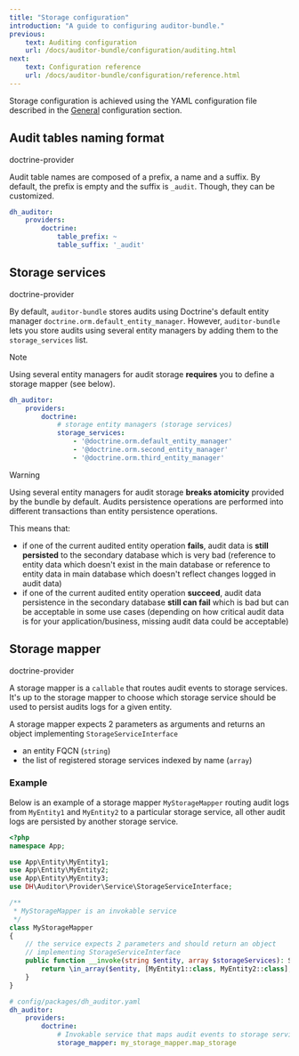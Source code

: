 ```yaml
---
title: "Storage configuration"
introduction: "A guide to configuring auditor-bundle."
previous:
    text: Auditing configuration
    url: /docs/auditor-bundle/configuration/auditing.html
next:
    text: Configuration reference
    url: /docs/auditor-bundle/configuration/reference.html
---
```


Storage configuration is achieved using the YAML configuration file described in the [General](/docs/auditor-bundle/configuration) configuration section.


## Audit tables naming format
<span class="tag mt-0 inline-flex items-center px-3 py-1 rounded-full text-sm font-medium leading-4 bg-blue-100 text-blue-700">doctrine-provider</span>

Audit table names are composed of a prefix, a name and a suffix. 
By default, the prefix is empty and the suffix is `_audit`. Though, they can be customized.

```yaml
dh_auditor:
    providers:
        doctrine:
            table_prefix: ~
            table_suffix: '_audit'
```


## Storage services
<span class="tag mt-0 inline-flex items-center px-3 py-1 rounded-full text-sm font-medium leading-4 bg-blue-100 text-blue-700">doctrine-provider</span>

By default, `auditor-bundle` stores audits using Doctrine's default entity manager `doctrine.orm.default_entity_manager`.
However, `auditor-bundle` lets you store audits using several entity managers by adding them to the `storage_services` list.

<div class="note note-info" role="alert">
  <p class="note-title">Note</p>
  <p class="note-desc">Using several entity managers for audit storage <b>requires</b> you to define a storage mapper (see below).</p>
</div>

```yaml
dh_auditor:
    providers:
        doctrine:
            # storage entity managers (storage services)
            storage_services:
                - '@doctrine.orm.default_entity_manager'
                - '@doctrine.orm.second_entity_manager'
                - '@doctrine.orm.third_entity_manager'
```

<div class="note note-warning" role="alert">
  <p class="note-title">Warning</p>
  <p class="note-desc">
    Using several entity managers for audit storage <b>breaks atomicity</b> provided by the bundle by default. 
    Audits persistence operations are performed into different transactions than entity persistence operations.
  </p>
  <p class="note-desc">This means that:</p>
  <ul class="pl-4">
    <li>
      if one of the current audited entity operation <b>fails</b>, audit data is <b>still persisted</b> 
      to the secondary database which is very bad (reference to entity data which doesn't exist 
      in the main database or reference to entity data in main database which doesn't reflect changes 
      logged in audit data)
    </li>
    <li>
      if one of the current audited entity operation <b>succeed</b>, audit data persistence in the 
      secondary database <b>still can fail</b> which is bad but can be acceptable in some use cases 
      (depending on how critical audit data is for your application/business, missing audit data 
      could be acceptable)
    </li>
  </ul>
</div>


## Storage mapper
<span class="tag mt-0 inline-flex items-center px-3 py-1 rounded-full text-sm font-medium leading-4 bg-blue-100 text-blue-700">doctrine-provider</span>

A storage mapper is a `callable` that routes audit events to storage services. 
It's up to the storage mapper to choose which storage service should be used to persist audits logs for a given entity.

A storage mapper expects 2 parameters as arguments and returns an object implementing `StorageServiceInterface`

- an entity FQCN (`string`)
- the list of registered storage services indexed by name (`array`)

### Example

Below is an example of a storage mapper `MyStorageMapper` routing audit logs from `MyEntity1` and `MyEntity2` 
to a particular storage service, all other audit logs are persisted by another storage service.

```php
<?php
namespace App;

use App\Entity\MyEntity1; 
use App\Entity\MyEntity2; 
use App\Entity\MyEntity3; 
use DH\Auditor\Provider\Service\StorageServiceInterface;

/**
 * MyStorageMapper is an invokable service
 */
class MyStorageMapper
{
    // the service expects 2 parameters and should return an object 
    // implementing StorageServiceInterface
    public function __invoke(string $entity, array $storageServices): StorageServiceInterface {
        return \in_array($entity, [MyEntity1::class, MyEntity2::class], true) ? $storageServices['db1'] : $storageServices['db2'];
    }
}
```

```yaml
# config/packages/dh_auditor.yaml
dh_auditor:
    providers:
        doctrine:
            # Invokable service that maps audit events to storage services
            storage_mapper: my_storage_mapper.map_storage
```
